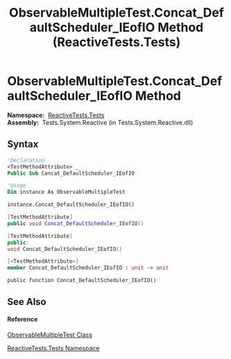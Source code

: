 ﻿---
title: ObservableMultipleTest.Concat_DefaultScheduler_IEofIO Method  (ReactiveTests.Tests)
TOCTitle: Concat_DefaultScheduler_IEofIO Method
ms:assetid: M:ReactiveTests.Tests.ObservableMultipleTest.Concat_DefaultScheduler_IEofIO
ms:mtpsurl: https://msdn.microsoft.com/en-us/library/reactivetests.tests.observablemultipletest.concat_defaultscheduler_ieofio(v=VS.103)
ms:contentKeyID: 36619338
ms.date: 06/28/2011
mtps_version: v=VS.103
f1_keywords:
- ReactiveTests.Tests.ObservableMultipleTest.Concat_DefaultScheduler_IEofIO
dev_langs:
- CSharp
- JScript
- VB
- FSharp
- c++
---

# ObservableMultipleTest.Concat\_DefaultScheduler\_IEofIO Method

**Namespace:**  [ReactiveTests.Tests](hh289046\(v=vs.103\).md)  
**Assembly:**  Tests.System.Reactive (in Tests.System.Reactive.dll)

## Syntax

``` vb
'Declaration
<TestMethodAttribute> _
Public Sub Concat_DefaultScheduler_IEofIO
```

``` vb
'Usage
Dim instance As ObservableMultipleTest

instance.Concat_DefaultScheduler_IEofIO()
```

``` csharp
[TestMethodAttribute]
public void Concat_DefaultScheduler_IEofIO()
```

``` c++
[TestMethodAttribute]
public:
void Concat_DefaultScheduler_IEofIO()
```

``` fsharp
[<TestMethodAttribute>]
member Concat_DefaultScheduler_IEofIO : unit -> unit 
```

``` jscript
public function Concat_DefaultScheduler_IEofIO()
```

## See Also

#### Reference

[ObservableMultipleTest Class](hh303586\(v=vs.103\).md)

[ReactiveTests.Tests Namespace](hh289046\(v=vs.103\).md)

